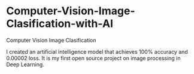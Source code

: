 # Computer-Vision-Image-Clasification-with-AI
Computer Vision Image Clasification

I created an artificial intelligence model that achieves 100% accuracy and 0.00002 loss. It is my first open source project on image processing in Deep Learning.
